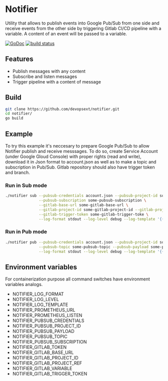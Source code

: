 # Notifier

Utility that allows to publish events into Google Pub/Sub from one side and receive events from the other side by triggering Gitlab CI/CD pipeline with a variable. A content of an event will be passed to a variable.

[![GoDoc](https://godoc.org/github.com/devopsext/notifier?status.svg)](https://godoc.org/github.com/devopsext/notifier)
[![build status](https://img.shields.io/travis/devopsext/notifier/master.svg?style=flat-square)](https://travis-ci.org/devopsext/notifier)

## Features

- Publish messages with any content
- Subscribe and listen messages
- Trigger pipeline with a content of message

## Build

```sh
git clone https://github.com/devopsext/notifier.git
cd notifier/
go build
```

## Example

To try this example it's neccesary to prepare Google Pub/Sub to allow Notifier publish and receive messsages. To do so, create Service Account (under Google Gloud Console) with proper rights (read and write), download it in Json format to account.json as well as to make a topic and subscription in Pub/Sub. Gitlab repository should also have trigger token and branch.   

### Run in Sub mode

```sh
./notifier sub --pubsub-credentials account.json --pubsub-project-id some-pubsub-project-id \
               --pubsub-subscription some-pubsub-subscription \
               --gitlab-base-url some-gitlab-base-url \
               --gitlab-project-id some-gitlab-project-id --gitlab-project-ref some-gitlab-project-ref --gitlab-variable some-gitlab-variable \
               --gitlab-trigger-token some-gitlab-trigger-toke \
               --log-format stdout --log-level debug --log-template '{{.msg}}' 
```

### Run in Pub mode

```sh
./notifier pub --pubsub-credentials account.json --pubsub-project-id some-pubsub-project-id \
               --pubsub-topic some-pubsub-topic --pubsub-payload some-pubsub-payload \
               --log-format stdout --log-level debug --log-template '{{.msg}}' 
```

## Environment variables

For containerization purpose all command switches have environment variables analogs.

- NOTIFIER_LOG_FORMAT
- NOTIFIER_LOG_LEVEL
- NOTIFIER_LOG_TEMPLATE
- NOTIFIER_PROMETHEUS_URL
- NOTIFIER_PROMETHEUS_LISTEN
- NOTIFIER_PUBSUB_CREDENTIALS
- NOTIFIER_PUBSUB_PROJECT_ID
- NOTIFIER_PUBSUB_PAYLOAD
- NOTIFIER_PUBSUB_TOPIC
- NOTIFIER_PUBSUB_SUBSCRIPTION
- NOTIFIER_GITLAB_TOKEN
- NOTIFIER_GITLAB_BASE_URL
- NOTIFIER_GITLAB_PROJECT_ID
- NOTIFIER_GITLAB_PROJECT_REF
- NOTIFIER_GITLAB_VARIABLE
- NOTIFIER_GITLAB_TRIGGER_TOKEN
